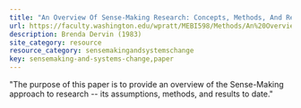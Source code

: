 ```yaml
---
title: "An Overview Of Sense-Making Research: Concepts, Methods, And Results To Date"
url: https://faculty.washington.edu/wpratt/MEBI598/Methods/An%20Overview%20of%20Sense-Making%20Research%201983a.htm
description: Brenda Dervin (1983)
site_category: resource
resource_category: sensemakingandsystemschange
key: sensemaking-and-systems-change,paper
---
```


"The purpose of this paper is to provide an overview of the Sense-Making approach to research -- its assumptions, methods, and results to date."